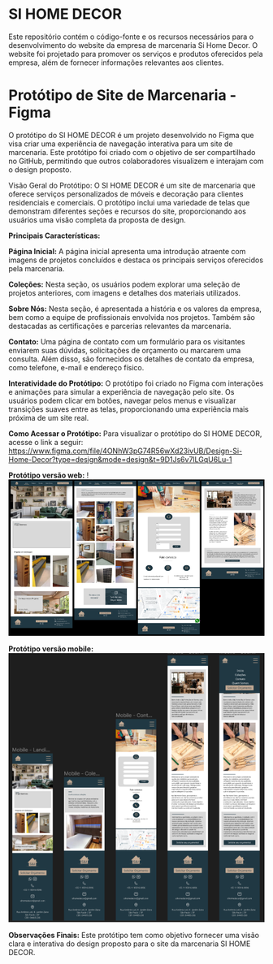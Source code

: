 # SI HOME DECOR
Este repositório contém o código-fonte e os recursos necessários para o desenvolvimento do website da empresa de marcenaria Si Home Decor. O website foi projetado para promover os serviços e produtos oferecidos pela empresa, além de fornecer informações relevantes aos clientes.

# Protótipo de Site de Marcenaria - Figma

O protótipo do SI HOME DECOR é um projeto desenvolvido no Figma que visa criar uma experiência de navegação interativa para um site de marcenaria. Este protótipo foi criado com o objetivo de ser compartilhado no GitHub, permitindo que outros colaboradores visualizem e interajam com o design proposto.

Visão Geral do Protótipo:
O SI HOME DECOR é um site de marcenaria que oferece serviços personalizados de móveis e decoração para clientes residenciais e comerciais. O protótipo inclui uma variedade de telas que demonstram diferentes seções e recursos do site, proporcionando aos usuários uma visão completa da proposta de design.

**Principais Características:**

**Página Inicial:** A página inicial apresenta uma introdução atraente com imagens de projetos concluídos e destaca os principais serviços oferecidos pela marcenaria.

**Coleções:** Nesta seção, os usuários podem explorar uma seleção de projetos anteriores, com imagens e detalhes dos materiais utilizados. 

**Sobre Nós:** Nesta seção, é apresentada a história e os valores da empresa, bem como a equipe de profissionais envolvida nos projetos. Também são destacadas as certificações e parcerias relevantes da marcenaria.

**Contato:** Uma página de contato com um formulário para os visitantes enviarem suas dúvidas, solicitações de orçamento ou marcarem uma consulta. Além disso, são fornecidos os detalhes de contato da empresa, como telefone, e-mail e endereço físico.

**Interatividade do Protótipo:**
O protótipo foi criado no Figma com interações e animações para simular a experiência de navegação pelo site. Os usuários podem clicar em botões, navegar pelos menus e visualizar transições suaves entre as telas, proporcionando uma experiência mais próxima de um site real.

**Como Acessar o Protótipo:**
Para visualizar o protótipo do SI HOME DECOR, acesse o link a seguir: https://www.figma.com/file/4ONhW3pG74R56wXd23ivUB/Design-Si-Home-Decor?type=design&mode=design&t=9D1Js6v7lLGqU6Lu-1


**Protótipo versão web:**
!![Protótipo versão web](Figma/si-home-decor-web-figma.png)

**Protótipo versão mobile:**
![Protótipo versão mobile](Figma/si-home-decor-mobile-figma.png)


**Observações Finais:**
Este protótipo tem como objetivo fornecer uma visão clara e interativa do design proposto para o site da marcenaria SI HOME DECOR. 

